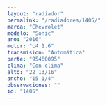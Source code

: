 ```yaml
---
layout: "radiador"
permalink: "/radiadores/1405/"
marca: "Chevrolet"
modelo: "Sonic"
ano: "2016"
motor: "L4 1.6"
transmision: "Automática"
parte: "95460095"
clima: "Con clima"
alto: "22 13/16"
ancho: "15 1/4"
observaciones: ""
id: "1405"
---
```


